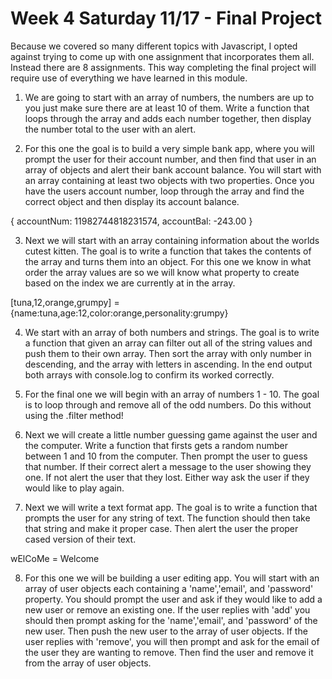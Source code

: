 # Week 4 Saturday 11/17 - Final Project

Because we covered so many different topics with Javascript, I opted against trying to come up with one assignment that incorporates them all. Instead there are 8 assignments. This way completing the final project will require use of everything we have learned in this module.

1. We are going to start with an array of numbers, the numbers are up to you just make sure there are at least 10 of them. Write a function that loops through the array and adds each number together, then display the number total to the user with an alert.

2. For this one the goal is to build a very simple bank app, where you will prompt the user for their account number, and then find that user in an array of objects and alert their bank account balance. You will start with an array containing at least two objects with two properties. Once you have the users account number, loop through the array and find the correct object and then display its account balance.

{
	accountNum: 11982744818231574,
	accountBal: -243.00
}

3. Next we will start with an array containing information about the worlds cutest kitten. The goal is to write a function that takes the contents of the array and turns them into an object.
For this one we know in what order the array values are so we will know what property to create based on the index we are currently at in the array.

[tuna,12,orange,grumpy] = {name:tuna,age:12,color:orange,personality:grumpy}

4. We start with an array of both numbers and strings. The goal is to write a function that given an array can filter out all of the string values and push them to their own array. Then sort the array with only number in descending, and the array with letters in ascending. In the end output both arrays with console.log to confirm its worked correctly.

5. For the final one we will begin with an array of numbers 1 - 10. The goal is to loop through and remove all of the odd numbers. Do this without using the .filter method!

6. Next we will create a little number guessing game against the user and the computer. Write a function that firsts gets a random number between 1 and 10 from the computer. Then prompt the user to guess that number. If their correct alert a message to the user showing they one. If not alert the user that they lost. Either way ask the user if they would like to play again.

7. Next we will write a text format app. The goal is to write a function that prompts the user for any string of text. The function should then take that string and make it proper case. Then alert the user the proper cased version of their text.

wElCoMe = Welcome

8. For this one we will be building a user editing app. You will start with an array of user objects each containing a 'name','email', and 'password' property. You should prompt the user and ask if they would like to add a new user or remove an existing one. If the user replies with 'add' you should then prompt asking for the 'name','email', and 'password' of the new user. Then push the new user to the array of user objects. If the user replies with 'remove', you will then prompt and ask for the email of the user they are wanting to remove. Then find the user and remove it from the array of user objects.
